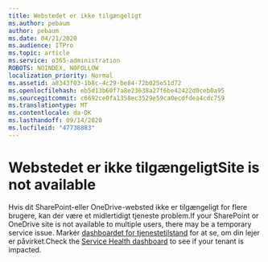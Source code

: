 ```yaml
---
title: Webstedet er ikke tilgængeligt
ms.author: pebaum
author: pebaum
ms.date: 04/21/2020
ms.audience: ITPro
ms.topic: article
ms.service: o365-administration
ROBOTS: NOINDEX, NOFOLLOW
localization_priority: Normal
ms.assetid: a8343f03-1b8c-4c29-be84-72b025e51d72
ms.openlocfilehash: eb5d13b60f7a8e23638a27f6be42422d0ceb0a95
ms.sourcegitcommit: c6692ce0fa1358ec3529e59ca0ecdfdea4cdc759
ms.translationtype: MT
ms.contentlocale: da-DK
ms.lasthandoff: 09/14/2020
ms.locfileid: "47738883"
---
```

# <a name="site-is-not-available"></a><span data-ttu-id="6ed39-102">Webstedet er ikke tilgængeligt</span><span class="sxs-lookup"><span data-stu-id="6ed39-102">Site is not available</span></span>

<span data-ttu-id="6ed39-103">Hvis dit SharePoint-eller OneDrive-websted ikke er tilgængeligt for flere brugere, kan der være et midlertidigt tjeneste problem.</span><span class="sxs-lookup"><span data-stu-id="6ed39-103">If your SharePoint or OneDrive site is not available to multiple users, there may be a temporary service issue.</span></span> <span data-ttu-id="6ed39-104">Markér [dashboardet for tjenestetilstand](https://admin.microsoft.com/AdminPortal/Home#/servicehealth) for at se, om din lejer er påvirket.</span><span class="sxs-lookup"><span data-stu-id="6ed39-104">Check the [Service Health dashboard](https://admin.microsoft.com/AdminPortal/Home#/servicehealth) to see if your tenant is impacted.</span></span> 
  

